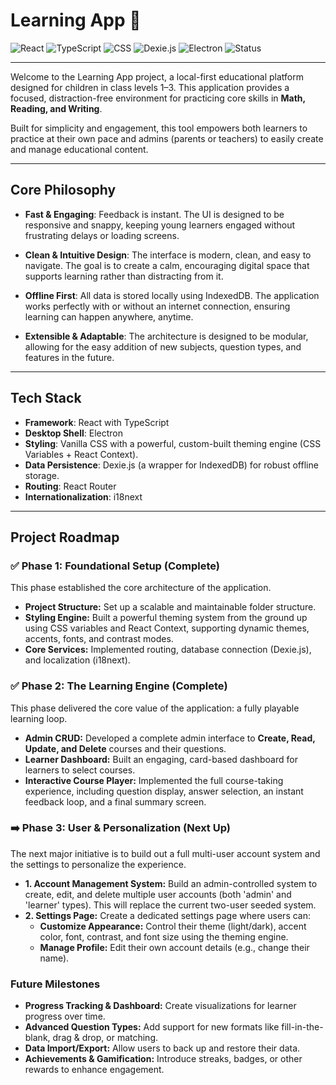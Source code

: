 # Learning App 🚀

![React](https://img.shields.io/badge/React-61DAFB?style=for-the-badge&logo=react&logoColor=black)
![TypeScript](https://img.shields.io/badge/TypeScript-3178C6?style=for-the-badge&logo=typescript&logoColor=white)
![CSS](https://img.shields.io/badge/CSS-239120?&style=for-the-badge&logo=css3&logoColor=white)
![Dexie.js](https://img.shields.io/badge/Dexie.js-FFDF00?style=for-the-badge&logo=dexie-dot-js&logoColor=black)
![Electron](https://img.shields.io/badge/Electron-47848F?style=for-the-badge&logo=electron&logoColor=white)
![Status](https://img.shields.io/badge/Status-Core%20Complete-brightgreen)

---

Welcome to the Learning App project, a local-first educational platform designed for children in class levels 1–3. This application provides a focused, distraction-free environment for practicing core skills in **Math, Reading, and Writing**.

Built for simplicity and engagement, this tool empowers both learners to practice at their own pace and admins (parents or teachers) to easily create and manage educational content.

---

## Core Philosophy

-   **Fast & Engaging**: Feedback is instant. The UI is designed to be responsive and snappy, keeping young learners engaged without frustrating delays or loading screens.

-   **Clean & Intuitive Design**: The interface is modern, clean, and easy to navigate. The goal is to create a calm, encouraging digital space that supports learning rather than distracting from it.

-   **Offline First**: All data is stored locally using IndexedDB. The application works perfectly with or without an internet connection, ensuring learning can happen anywhere, anytime.

-   **Extensible & Adaptable**: The architecture is designed to be modular, allowing for the easy addition of new subjects, question types, and features in the future.

---

## Tech Stack

-   **Framework**: React with TypeScript
-   **Desktop Shell**: Electron
-   **Styling**: Vanilla CSS with a powerful, custom-built theming engine (CSS Variables + React Context).
-   **Data Persistence**: Dexie.js (a wrapper for IndexedDB) for robust offline storage.
-   **Routing**: React Router
-   **Internationalization**: i18next

---

## Project Roadmap

### ✅ **Phase 1: Foundational Setup (Complete)**

This phase established the core architecture of the application.

-   **Project Structure:** Set up a scalable and maintainable folder structure.
-   **Styling Engine:** Built a powerful theming system from the ground up using CSS variables and React Context, supporting dynamic themes, accents, fonts, and contrast modes.
-   **Core Services:** Implemented routing, database connection (Dexie.js), and localization (i18next).

### ✅ **Phase 2: The Learning Engine (Complete)**

This phase delivered the core value of the application: a fully playable learning loop.

-   **Admin CRUD:** Developed a complete admin interface to **Create, Read, Update, and Delete** courses and their questions.
-   **Learner Dashboard:** Built an engaging, card-based dashboard for learners to select courses.
-   **Interactive Course Player:** Implemented the full course-taking experience, including question display, answer selection, an instant feedback loop, and a final summary screen.

### ➡️ **Phase 3: User & Personalization (Next Up)**

The next major initiative is to build out a full multi-user account system and the settings to personalize the experience.

-   **1. Account Management System:** Build an admin-controlled system to create, edit, and delete multiple user accounts (both 'admin' and 'learner' types). This will replace the current two-user seeded system.
-   **2. Settings Page:** Create a dedicated settings page where users can:
    -   **Customize Appearance:** Control their theme (light/dark), accent color, font, contrast, and font size using the theming engine.
    -   **Manage Profile:** Edit their own account details (e.g., change their name).

### **Future Milestones**

-   **Progress Tracking & Dashboard:** Create visualizations for learner progress over time.
-   **Advanced Question Types:** Add support for new formats like fill-in-the-blank, drag & drop, or matching.
-   **Data Import/Export:** Allow users to back up and restore their data.
-   **Achievements & Gamification:** Introduce streaks, badges, or other rewards to enhance engagement.

